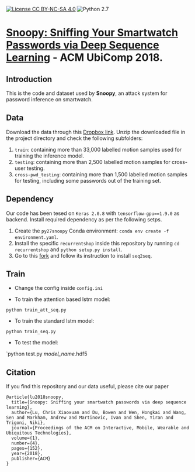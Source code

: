 [![License CC BY-NC-SA 4.0](https://img.shields.io/badge/license-CC4.0-blue.svg)](https://creativecommons.org/licenses/by-nc-sa/4.0/legalcode)
![Python 2.7](https://img.shields.io/badge/python-3.6-green.svg)

# [Snoopy: Sniffing Your Smartwatch Passwords via Deep Sequence Learning](https://christopherlu.github.io/files/papers/[UbiComp2018]Snoopy.pdf) - ACM UbiComp 2018.

## Introduction 

This is the code and dataset used by **Snoopy**, an attack system for password inference on smartwatch. 

## Data

Download the data through this [Dropbox link](https://www.microsoft.com/en-us/research/project/rgb-d-dataset-7-scenes/). Unzip the downloaded file in the project directory and check the following subfolders: 

1. `train`: containing more than 33,000 labelled motion samples used for training the inference model.
2. `testing`: containing more than 2,500 labelled motion samples for cross-user testing.
3. `cross-pwd_testing`: containing more than 1,500 labelled motion samples for testing, including some passwords out of the training set.


## Dependency

Our code has been tesed on `Keras 2.0.8` with `tensorflow-gpu==1.9.0` as backend. Install required dependency as per the following setps.

1. Create the `py27snoopy` Conda environment: `conda env create -f environment.yaml`.
2. Install the specific `recurrentshop` inside this repository by running `cd recurrentshop` and `python setup.py install`.
3. Go to this [fork](https://github.com/farizrahman4u/seq2seq) and follow its instruction to install `seq2seq`. 

## Train

- Change the config inside `config.ini`

- To train the attention based lstm model:

`python train_att_seq.py`

- To train the standard lstm model:

`python train_seq.py`

- To test the model:

`python test.py *model_name*.hdf5

## Citation

If you find this repository and our data useful, please cite our paper

```
@article{lu2018snoopy,
  title={Snoopy: Sniffing your smartwatch passwords via deep sequence learning},
  author={Lu, Chris Xiaoxuan and Du, Bowen and Wen, Hongkai and Wang, Sen and Markham, Andrew and Martinovic, Ivan and Shen, Yiran and Trigoni, Niki},
  journal={Proceedings of the ACM on Interactive, Mobile, Wearable and Ubiquitous Technologies},
  volume={1},
  number={4},
  pages={152},
  year={2018},
  publisher={ACM}
}
```

